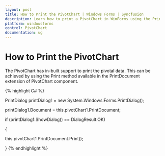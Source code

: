 ```yaml
---
layout: post
title: How to Print the PivotChart | Windows Forms | Syncfusion
description: Learn how to print a PivotChart in WinForms using the Print method in the PrintDocument extension for efficient chart printing.
platform: windowsforms
control: PivotChart
documentation: ug
---
```


# How to Print the PivotChart

The PivotChart has in-built support to print the pivotal data. This can be achieved by using the Print method available in the PrintDocument extension of PivotChart component.

{% highlight C# %}




 

PrintDialog printDialog1 = new System.Windows.Forms.PrintDialog();

 

printDialog1.Document = this.pivotChart1.PrintDocument;

if (printDialog1.ShowDialog() == DialogResult.OK)

{

  this.pivotChart1.PrintDocument.Print();

}
{% endhighlight %}
 